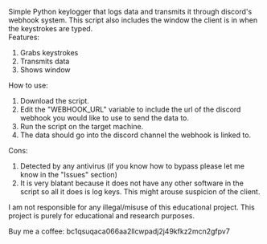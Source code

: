Simple Python keylogger that logs data and transmits it through discord's webhook system. This script also includes the window the client is in when the keystrokes are typed. <br/>
Features:
1. Grabs keystrokes
2. Transmits data
3. Shows window

How to use:
1. Download the script.
2. Edit the "WEBHOOK_URL" variable to include the url of the discord webhook you would like to use to send the data to.
3. Run the script on the target machine.
4. The data should go into the discord channel the webhook is linked to.<br/>

Cons:
1. Detected by any antivirus (if you know how to bypass please let me know in the "Issues" section)
2. It is very blatant because it does not have any other software in the script so all it does is log keys. This might arouse suspicion of the client.<br/>

I am not responsible for any illegal/misuse of this educational project. This project is purely for educational and research purposes.

Buy me a coffee: bc1qsuqaca066aa2llcwpadj2j49kfkz2mcn2gfpv7

